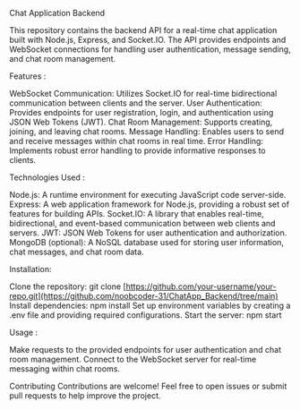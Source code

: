 Chat Application Backend

This repository contains the backend API for a real-time chat application built with Node.js, Express, and Socket.IO. The API provides endpoints and WebSocket connections for handling user authentication, message sending, and chat room management.

Features :

WebSocket Communication: Utilizes Socket.IO for real-time bidirectional communication between clients and the server.
User Authentication: Provides endpoints for user registration, login, and authentication using JSON Web Tokens (JWT).
Chat Room Management: Supports creating, joining, and leaving chat rooms.
Message Handling: Enables users to send and receive messages within chat rooms in real time.
Error Handling: Implements robust error handling to provide informative responses to clients.

Technologies Used :

Node.js: A runtime environment for executing JavaScript code server-side.
Express: A web application framework for Node.js, providing a robust set of features for building APIs.
Socket.IO: A library that enables real-time, bidirectional, and event-based communication between web clients and servers.
JWT: JSON Web Tokens for user authentication and authorization.
MongoDB (optional): A NoSQL database used for storing user information, chat messages, and chat room data.

Installation:

Clone the repository: git clone [https://github.com/your-username/your-repo.git](https://github.com/noobcoder-31/ChatApp_Backend/tree/main)
Install dependencies: npm install
Set up environment variables by creating a .env file and providing required configurations.
Start the server: npm start

Usage :

Make requests to the provided endpoints for user authentication and chat room management.
Connect to the WebSocket server for real-time messaging within chat rooms.

Contributing
Contributions are welcome! Feel free to open issues or submit pull requests to help improve the project.
